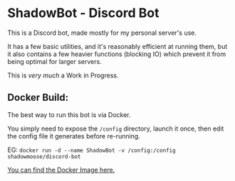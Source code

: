 # ShadowBot - Discord Bot

This is a Discord bot, made mostly for my personal server's use.

It has a few basic utilities, and it's reasonably efficient at running them, but
it also contains a few heavier functions (blocking IO) which prevent it from being optimal for larger servers.

This is *very much* a Work in Progress.

## Docker Build:

The best way to run this bot is via Docker. 

You simply need to expose the ```/config``` directory, launch it once, then edit the config file it generates before re-running.

EG: ```docker run -d --name ShadowBot -v /config:/config shadowmoose/discord-bot```

[You can find the Docker Image here.](https://hub.docker.com/r/shadowmoose/discord-bot)
